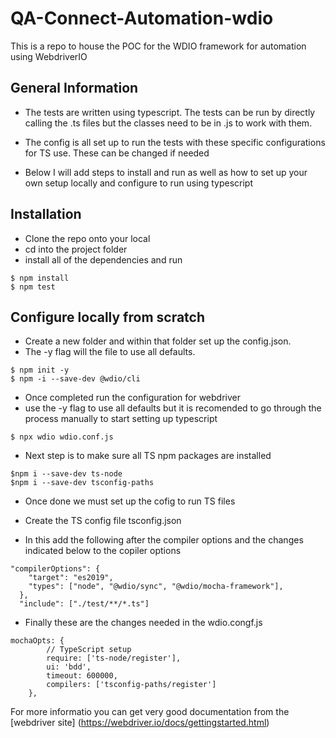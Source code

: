 # QA-Connect-Automation-wdio
This is a repo to house the POC for the WDIO framework for automation using WebdriverIO

## General Information

* The tests are written using typescript. The tests can be run by directly calling the .ts files but the classes need to be in .js to work with them.

* The config is all set up to run the tests with these specific configurations for TS use. These can be changed if needed

* Below I will add steps to install and run as well as how to set up your own setup locally and configure to run using typescript

## Installation

* Clone the repo onto your local
* cd into the project folder
* install all of the dependencies and run

```
$ npm install
$ npm test
```

## Configure locally from scratch

* Create a new folder and within that folder set up the config.json.
* The -y flag will the file to use all defaults.

```
$ npm init -y
$ npm -i --save-dev @wdio/cli
```

* Once completed run the configuration for webdriver
* use the -y flag to use all defaults but it is recomended to go through the process manually to start setting up typescript

```
$ npx wdio wdio.conf.js
```

* Next step is to make sure all TS npm packages are installed

```
$npm i --save-dev ts-node
$npm i --save-dev tsconfig-paths
```

* Once done we must set up the cofig to run TS files
* Create the TS config file tsconfig.json

* In this add the following after the compiler options and the changes indicated below to the copiler options

```
"compilerOptions": {
    "target": "es2019",
    "types": ["node", "@wdio/sync", "@wdio/mocha-framework"],
  },
  "include": ["./test/**/*.ts"]
```

* Finally these are the changes needed in the wdio.congf.js

```
mochaOpts: {
        // TypeScript setup
        require: ['ts-node/register'],
        ui: 'bdd',
        timeout: 600000,
        compilers: ['tsconfig-paths/register']
    },
```

For more informatio you can get very good documentation from the [webdriver site] (https://webdriver.io/docs/gettingstarted.html) 
